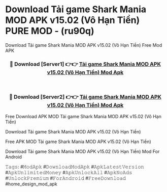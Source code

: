 # Download Tải game Shark Mania MOD APK v15.02 (Vô Hạn Tiền) PURE MOD - (ru90q)
Download Tải game Shark Mania MOD APK v15.02 (Vô Hạn Tiền) Free Mod APK

<div align="center">
<h3>🔴 Download [Server1] 👉👉 <a href="https://apk-comot.site?title=Tải_game_Shark_Mania_MOD_APK_v15.02_(Vô_Hạn_Tiền)">Tải game Shark Mania MOD APK v15.02 (Vô Hạn Tiền) Mod Apk</a></h3><br>

<h3>🔴 Download [Server2] 👉👉 <a href="https://apk-comot.site?title=Tải_game_Shark_Mania_MOD_APK_v15.02_(Vô_Hạn_Tiền)">Tải game Shark Mania MOD APK v15.02 (Vô Hạn Tiền) Mod Apk</a></h3>
</div>


Free Download APK MOD Tải game Shark Mania MOD APK v15.02 (Vô Hạn Tiền)

Download Tải game Shark Mania MOD APK v15.02 (Vô Hạn Tiền) 

Free APK MOD Tải game Shark Mania MOD APK v15.02 (Vô Hạn Tiền) 

Download Tải game Shark Mania MOD APK v15.02 (Vô Hạn Tiền) Mod For Android

𝚃𝚊𝚐𝚜: #𝙼𝚘𝚍𝙰𝚙𝚔 #𝙳𝚘𝚠𝚗𝚕𝚘𝚊𝚍𝙼𝚘𝚍𝙰𝚙𝚔 #𝙰𝚙𝚔𝙻𝚊𝚝𝚎𝚜𝚝𝚅𝚎𝚛𝚜𝚒𝚘𝚗 #𝙰𝚙𝚔𝚄𝚗𝚕𝚒𝚖𝚒𝚝𝚎𝚍𝙼𝚘𝚗𝚎𝚢 #𝙰𝚙𝚔𝚄𝚗𝚕𝚘𝚌𝚔𝙰𝚕𝚕 #𝙰𝚙𝚔𝙽𝚘𝙰𝚍𝚜 #𝚄𝚗𝚕𝚘𝚌𝚔𝙿𝚛𝚎𝚖𝚒𝚞𝚖 #𝙵𝚘𝚛𝙰𝚗𝚍𝚛𝚘𝚒𝚍 #𝙵𝚛𝚎𝚎𝙳𝚘𝚠𝚗𝚕𝚘𝚊𝚍 #home_design_mod_apk